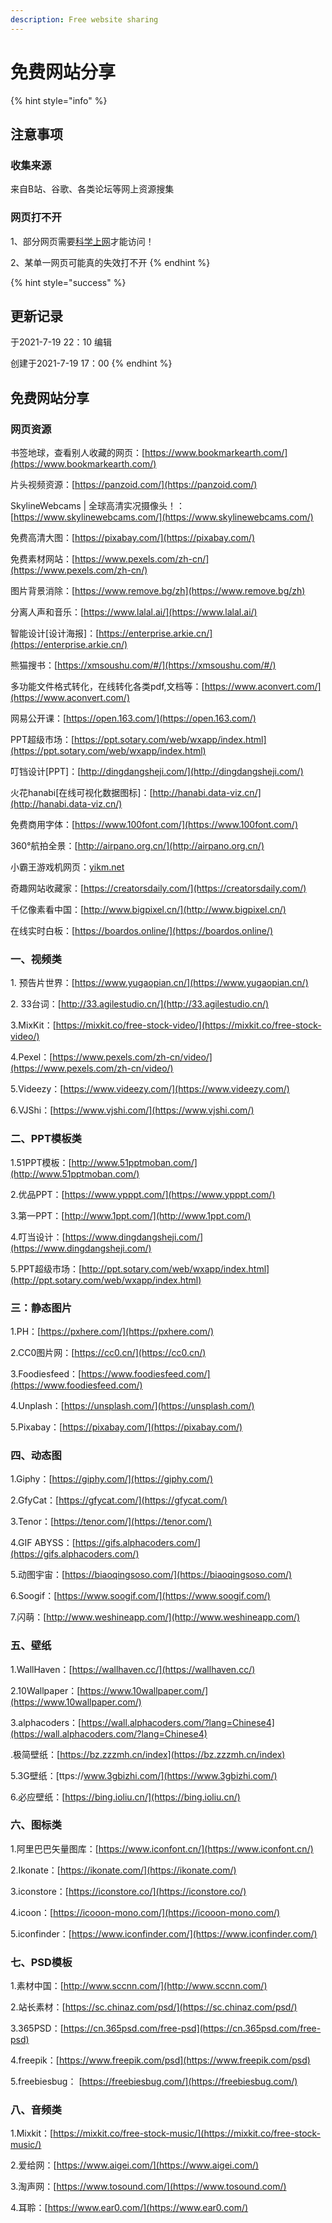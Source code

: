 ```yaml
---
description: Free website sharing
---
```


# 免费网站分享

{% hint style="info" %}
## 注意事项

### 收集来源

来自B站、谷歌、各类论坛等网上资源搜集

### 网页打不开

1、部分网页需要[科学上网](../ce-shi.md#ke-xue-shang-wang)才能访问！

2、某单一网页可能真的失效打不开
{% endhint %}

{% hint style="success" %}
## 更新记录

于2021-7-19 22：10 编辑

创建于2021-7-19 17：00
{% endhint %}



## 免费网站分享

### 网页资源 <a href="#header-0" id="header-0"></a>

书签地球，查看别人收藏的网页：[https://www.bookmarkearth.com/](https://www.bookmarkearth.com/)

片头视频资源：[https://panzoid.com/](https://panzoid.com/)

SkylineWebcams | 全球高清实况摄像头！：[https://www.skylinewebcams.com/](https://www.skylinewebcams.com/)

免费高清大图：[https://pixabay.com/](https://pixabay.com/)

免费素材网站：[https://www.pexels.com/zh-cn/](https://www.pexels.com/zh-cn/)

图片背景消除：[https://www.remove.bg/zh](https://www.remove.bg/zh)

分离人声和音乐：[https://www.lalal.ai/](https://www.lalal.ai/)

智能设计\[设计海报]：[https://enterprise.arkie.cn/](https://enterprise.arkie.cn/)

熊猫搜书：[https://xmsoushu.com/#/](https://xmsoushu.com/#/)

多功能文件格式转化，在线转化各类pdf,文档等：[https://www.aconvert.com/](https://www.aconvert.com/)

网易公开课：[https://open.163.com/](https://open.163.com/)

PPT超级市场：[https://ppt.sotary.com/web/wxapp/index.html](https://ppt.sotary.com/web/wxapp/index.html)

叮铛设计\[PPT]：[http://dingdangsheji.com/](http://dingdangsheji.com/)

火花hanabi\[在线可视化数据图标]：[http://hanabi.data-viz.cn/](http://hanabi.data-viz.cn/)

免费商用字体：[https://www.100font.com/](https://www.100font.com/)

360°航拍全景：[http://airpano.org.cn/](http://airpano.org.cn/)

小霸王游戏机网页：[yikm.net](https://www.yikm.net)

奇趣网站收藏家：[https://creatorsdaily.com/](https://creatorsdaily.com/)

千亿像素看中国：[http://www.bigpixel.cn/](http://www.bigpixel.cn/)

在线实时白板：[https://boardos.online/](https://boardos.online/)

### 一、视频类 <a href="#header-1" id="header-1"></a>

1\. 预告片世界：[https://www.yugaopian.cn/](https://www.yugaopian.cn/)

2\. 33台词：[http://33.agilestudio.cn/](http://33.agilestudio.cn/)

3.MixKit：[https://mixkit.co/free-stock-video/](https://mixkit.co/free-stock-video/)

4.Pexel：[https://www.pexels.com/zh-cn/video/](https://www.pexels.com/zh-cn/video/)

5.Videezy：[https://www.videezy.com/](https://www.videezy.com/)

6.VJShi：[https://www.vjshi.com/](https://www.vjshi.com/)

### 二、PPT模板类 <a href="#header-2" id="header-2"></a>

1.51PPT模板：[http://www.51pptmoban.com/](http://www.51pptmoban.com/)

2.优品PPT：[https://www.ypppt.com/](https://www.ypppt.com/)

3.第一PPT：[http://www.1ppt.com/](http://www.1ppt.com/)

4.叮当设计：[https://www.dingdangsheji.com/](https://www.dingdangsheji.com/)

5.PPT超级市场：[http://ppt.sotary.com/web/wxapp/index.html](http://ppt.sotary.com/web/wxapp/index.html)

### 三：静态图片 <a href="#header-3" id="header-3"></a>

1.PH：[https://pxhere.com/](https://pxhere.com/)

2.CC0图片网：[https://cc0.cn/](https://cc0.cn/)

3.Foodiesfeed：[https://www.foodiesfeed.com/](https://www.foodiesfeed.com/)

4.Unplash：[https://unsplash.com/](https://unsplash.com/)

5.Pixabay：[https://pixabay.com/](https://pixabay.com/)

### 四、动态图 <a href="#header-4" id="header-4"></a>

1.Giphy：[https://giphy.com/](https://giphy.com/)

2.GfyCat：[https://gfycat.com/](https://gfycat.com/)

3.Tenor：[https://tenor.com/](https://tenor.com/)

4.GIF ABYSS：[https://gifs.alphacoders.com/](https://gifs.alphacoders.com/)

5.动图宇宙：[https://biaoqingsoso.com/](https://biaoqingsoso.com/)

6.Soogif：[https://www.soogif.com/](https://www.soogif.com/)

7.闪萌：[http://www.weshineapp.com/](http://www.weshineapp.com/)

### 五、壁纸 <a href="#header-5" id="header-5"></a>

1.WallHaven：[https://wallhaven.cc/](https://wallhaven.cc/)

2.10Wallpaper：[https://www.10wallpaper.com/](https://www.10wallpaper.com/)

3.alphacoders：[https://wall.alphacoders.com/?lang=Chinese4](https://wall.alphacoders.com/?lang=Chinese4)

.极简壁纸：[https://bz.zzzmh.cn/index](https://bz.zzzmh.cn/index)

5.3G壁纸：[ttps://www.3gbizhi.com/](https://www.3gbizhi.com/)

6.必应壁纸：[https://bing.ioliu.cn/](https://bing.ioliu.cn/)

### 六、图标类 <a href="#header-6" id="header-6"></a>

1.阿里巴巴矢量图库：[https://www.iconfont.cn/](https://www.iconfont.cn/)

2.Ikonate：[https://ikonate.com/](https://ikonate.com/)

3.iconstore：[https://iconstore.co/](https://iconstore.co/)

4.icoon：[https://icooon-mono.com/](https://icooon-mono.com/)

5.iconfinder：[https://www.iconfinder.com/](https://www.iconfinder.com/)

### 七、PSD模板 <a href="#header-7" id="header-7"></a>

1.素材中国：[http://www.sccnn.com/](http://www.sccnn.com/)

2.站长素材：[https://sc.chinaz.com/psd/](https://sc.chinaz.com/psd/)

3.365PSD：[https://cn.365psd.com/free-psd](https://cn.365psd.com/free-psd)

4.freepik：[https://www.freepik.com/psd](https://www.freepik.com/psd)

5.freebiesbug： [https://freebiesbug.com/](https://freebiesbug.com/)

### 八、音频类 <a href="#header-8" id="header-8"></a>

1.Mixkit：[https://mixkit.co/free-stock-music/](https://mixkit.co/free-stock-music/)

2.爱给网：[https://www.aigei.com/](https://www.aigei.com/)

3.淘声网：[https://www.tosound.com/](https://www.tosound.com/)

4.耳聆：[https://www.ear0.com/](https://www.ear0.com/)
